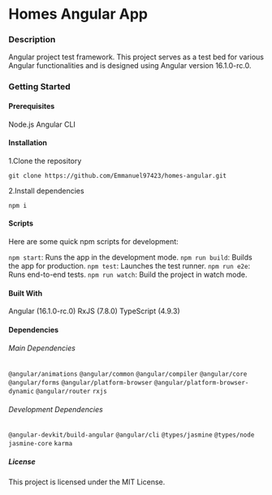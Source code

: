 # Homes Angular App

### Description

Angular project test framework. This project serves as a test bed for various Angular functionalities and is designed using Angular version 16.1.0-rc.0.

### Getting Started

#### Prerequisites

Node.js
Angular CLI

#### Installation

1.Clone the repository

```
git clone https://github.com/Emmanuel97423/homes-angular.git
```

2.Install dependencies

```
npm i
```

#### Scripts

Here are some quick npm scripts for development:

`npm start`: Runs the app in the development mode.
`npm run build`: Builds the app for production.
`npm test`: Launches the test runner.
`npm run e2e`: Runs end-to-end tests.
`npm run watch`: Build the project in watch mode.

#### Built With

Angular (16.1.0-rc.0)
RxJS (7.8.0)
TypeScript (4.9.3)

#### Dependencies

###### Main Dependencies

`@angular/animations`
`@angular/common`
`@angular/compiler`
`@angular/core`
`@angular/forms`
`@angular/platform-browser`
`@angular/platform-browser-dynamic`
`@angular/router`
`rxjs`

###### Development Dependencies

`@angular-devkit/build-angular`
`@angular/cli`
`@types/jasmine`
`@types/node`
`jasmine-core`
`karma`

##### License

This project is licensed under the MIT License.
